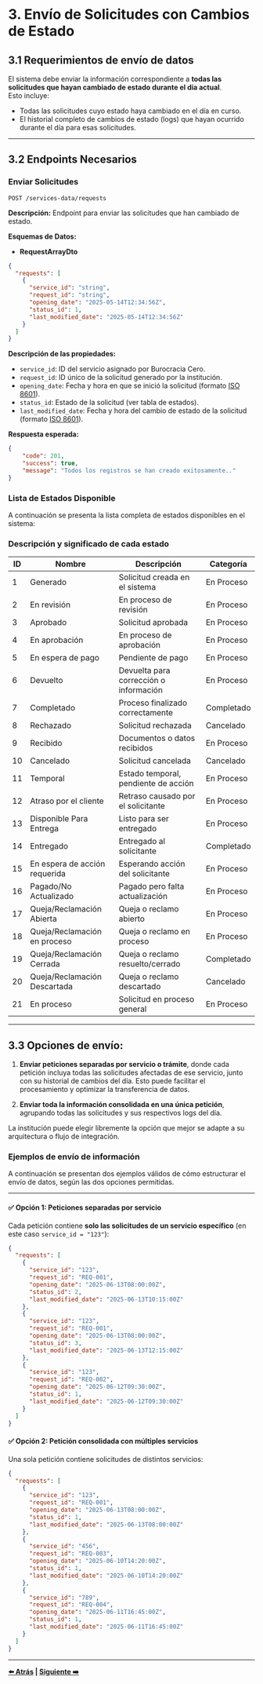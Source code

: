 # 3. Envío de Solicitudes con Cambios de Estado

## 3.1 Requerimientos de envío de datos

El sistema debe enviar la información correspondiente a **todas las solicitudes que hayan cambiado de estado durante el día actual**.  
Esto incluye:

- Todas las solicitudes cuyo estado haya cambiado en el día en curso.
- El historial completo de cambios de estado (logs) que hayan ocurrido durante el día para esas solicitudes.

---

## 3.2 Endpoints Necesarios

### Enviar Solicitudes

```http
POST /services-data/requests
```

**Descripción:** Endpoint para enviar las solicitudes que han cambiado de estado.

**Esquemas de Datos:**

- **RequestArrayDto**

```json
{
  "requests": [
    {
      "service_id": "string",
      "request_id": "string",
      "opening_date": "2025-05-14T12:34:56Z",
      "status_id": 1,
      "last_modified_date": "2025-05-14T12:34:56Z"
    }
  ]
}
```

**Descripción de las propiedades:**

- `service_id`: ID del servicio asignado por Burocracia Cero.
- `request_id`: ID único de la solicitud generado por la institución.
- `opening_date`: Fecha y hora en que se inició la solicitud (formato [ISO 8601](https://en.wikipedia.org/wiki/ISO_8601)).
- `status_id`: Estado de la solicitud (ver tabla de estados).
- `last_modified_date`: Fecha y hora del cambio de estado de la solicitud (formato [ISO 8601](https://en.wikipedia.org/wiki/ISO_8601)).

**Respuesta esperada:**

```json
{
    "code": 201,
    "success": true,
    "message": "Todos los registros se han creado exitosamente.."
}
```

### Lista de Estados Disponible

A continuación se presenta la lista completa de estados disponibles en el sistema:

### Descripción y significado de cada estado

| ID  | Nombre                               | Descripción                        | Categoría   |
|-----|--------------------------------------|------------------------------------------|-----------------|
| 1   | Generado                             | Solicitud creada en el sistema           | En Proceso      |
| 2   | En revisión                          | En proceso de revisión                   | En Proceso      |
| 3   | Aprobado                             | Solicitud aprobada                       | En Proceso      |
| 4   | En aprobación                        | En proceso de aprobación                 | En Proceso      |
| 5   | En espera de pago                    | Pendiente de pago                        | En Proceso      |
| 6   | Devuelto                             | Devuelta para corrección o información   | En Proceso      |
| 7   | Completado                           | Proceso finalizado correctamente         | Completado      |
| 8   | Rechazado                            | Solicitud rechazada                      | Cancelado       |
| 9   | Recibido                             | Documentos o datos recibidos             | En Proceso      |
| 10  | Cancelado                            | Solicitud cancelada                      | Cancelado       |
| 11  | Temporal                             | Estado temporal, pendiente de acción     | En Proceso      |
| 12  | Atraso por el cliente                | Retraso causado por el solicitante       | En Proceso      |
| 13  | Disponible Para Entrega              | Listo para ser entregado                 | En Proceso      |
| 14  | Entregado                            | Entregado al solicitante                 | Completado      |
| 15  | En espera de acción requerida        | Esperando acción del solicitante         | En Proceso      |
| 16  | Pagado/No Actualizado                | Pagado pero falta actualización          | En Proceso      |
| 17  | Queja/Reclamación Abierta            | Queja o reclamo abierto                  | En Proceso      |
| 18  | Queja/Reclamación en proceso         | Queja o reclamo en proceso               | En Proceso      |
| 19  | Queja/Reclamación Cerrada            | Queja o reclamo resuelto/cerrado         | Completado      |
| 20  | Queja/Reclamación Descartada         | Queja o reclamo descartado               | Cancelado       |
| 21  | En proceso                           | Solicitud en proceso general             | En Proceso      |

---

## 3.3 Opciones de envío:

1. **Enviar peticiones separadas por servicio o trámite**, donde cada petición incluya todas las solicitudes afectadas de ese servicio, junto con su historial de cambios del día. Esto puede facilitar el procesamiento y optimizar la transferencia de datos.

2. **Enviar toda la información consolidada en una única petición**, agrupando todas las solicitudes y sus respectivos logs del día.

La institución puede elegir libremente la opción que mejor se adapte a su arquitectura o flujo de integración.

### Ejemplos de envío de información

A continuación se presentan dos ejemplos válidos de cómo estructurar el envío de datos, según las dos opciones permitidas.

---

#### ✅ Opción 1: Peticiones separadas por servicio

Cada petición contiene **solo las solicitudes de un servicio específico** (en este caso `service_id = "123"`):

```json
{
  "requests": [
    {
      "service_id": "123",
      "request_id": "REQ-001",
      "opening_date": "2025-06-13T08:00:00Z",
      "status_id": 2,
      "last_modified_date": "2025-06-13T10:15:00Z"
    },
    {
      "service_id": "123",
      "request_id": "REQ-001",
      "opening_date": "2025-06-13T08:00:00Z",
      "status_id": 3,
      "last_modified_date": "2025-06-13T12:15:00Z"
    },
    {
      "service_id": "123",
      "request_id": "REQ-002",
      "opening_date": "2025-06-12T09:30:00Z",
      "status_id": 1,
      "last_modified_date": "2025-06-12T09:30:00Z"
    }
  ]
}
```

#### ✅ Opción 2: Petición consolidada con múltiples servicios

Una sola petición contiene solicitudes de distintos servicios:

```json
{
  "requests": [
    {
      "service_id": "123",
      "request_id": "REQ-001",
      "opening_date": "2025-06-13T08:00:00Z",
      "status_id": 1,
      "last_modified_date": "2025-06-13T08:00:00Z"
    },
    {
      "service_id": "456",
      "request_id": "REQ-003",
      "opening_date": "2025-06-10T14:20:00Z",
      "status_id": 1,
      "last_modified_date": "2025-06-10T14:20:00Z"
    },
    {
      "service_id": "789",
      "request_id": "REQ-004",
      "opening_date": "2025-06-11T16:45:00Z",
      "status_id": 1,
      "last_modified_date": "2025-06-11T16:45:00Z"
    }
  ]
}
```

---

**[⬅️ Atrás](02-comunicar-burocracia-cero.md) | [Siguiente ➡️](04-envio-informacion.md)**

